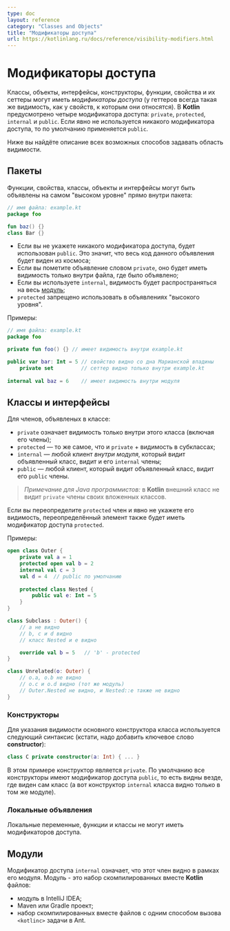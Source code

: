 ```yaml
---
type: doc
layout: reference
category: "Classes and Objects"
title: "Модификаторы доступа"
url: https://kotlinlang.ru/docs/reference/visibility-modifiers.html
---
```


<!--# Visibility Modifiers-->
# Модификаторы доступа

<!--Classes, objects, interfaces, constructors, functions, properties and their setters can have _visibility modifiers_.
(Getters always have the same visibility as the property.) 
There are four visibility modifiers in Kotlin: `private`, `protected`, `internal` and `public`.
The default visibility, used if there is no explicit modifier, is `public`.-->
Классы, объекты, интерфейсы, конструкторы, функции, свойства и их сеттеры могут иметь _модификаторы доступа_ (у геттеров всегда такая же видимость, как у свойств, к которым они относятся). В <b>Kotlin</b> предусмотрено четыре модификатора доступа: `private`, `protected`, `internal` и `public`. Если явно не используется никакого модификатора доступа, то по умолчанию применяется `public`.

<!--Below please find explanations of these for different type of declaring scopes.-->
Ниже вы найдёте описание всех возможных способов задавать область видимости.
  
<!--## Packages-->
## Пакеты
  
<!--Functions, properties and classes, objects and interfaces can be declared on the "top-level", i.e. directly inside a package:-->
Функции, свойства, классы, объекты и интерфейсы могут быть объявлены на самом "высоком уровне" прямо внутри пакета:
  
```kotlin
// имя файла: example.kt
package foo

fun baz() {}
class Bar {}
```

<!--* If you do not specify any visibility modifier, `public` is used by default, which means that your declarations will be
visible everywhere;
* If you mark a declaration `private`, it will only be visible inside the file containing the declaration;
* If you mark it `internal`, it is visible everywhere in the same [module](#modules);
* `protected` is not available for top-level declarations.-->

* Если вы не укажете никакого модификатора доступа, будет использован `public`. Это значит, что весь код данного объявления будет виден из космоса;
* Если вы пометите объявление словом `private`, оно будет иметь видимость только внутри файла, где было объявлено;
* Если вы используете `internal`, видимость будет распространяться на весь [модуль](visibility-modifiers.html#modules);
* `protected` запрещено использовать в объявлениях "высокого уровня".

<!--Examples:-->
Примеры:

```kotlin
// имя файла: example.kt
package foo

private fun foo() {} // имеет видимость внутри example.kt

public var bar: Int = 5 // свойство видно со дна Марианской впадины
    private set         // сеттер видно только внутри example.kt
    
internal val baz = 6    // имеет видимость внутри модуля
```

<!--## Classes and Interfaces-->
## Классы и интерфейсы

<!--For members declared inside a class:-->
Для членов, объявленых в классе:

<!--* `private` means visible inside this class only (including all its members);
* `protected` --- same as `private` + visible in subclasses too;
* `internal` --- any client *inside this module* who sees the declaring class sees its `internal` members;
* `public` --- any client who sees the declaring class sees its `public` members.-->

* `private` означает видимость только внутри этого класса (включая его члены);
* `protected` — то же самое, что и `private` + видимость в субклассах;
* `internal` — любой клиент *внутри модуля*, который видит объявленный класс, видит и его `internal` члены;
* `public` — любой клиент, который видит объявленный класс, видит его `public` члены.

<!--*NOTE* for Java users: outer class does not see private members of its inner classes in Kotlin.-->
> *Примечание для Java программистов:* в <b>Kotlin</b> внешний класс не видит `private` члены своих вложенных классов.

<!--If you override a `protected` member and do not specify the visibility explicitly, the overriding member will also have `protected` visibility.-->
Если вы переопределите `protected` член и явно не укажете его видимость, переопределённый элемент также будет иметь модификатор доступа `protected`.
 
<!--Examples:-->
Примеры:

```kotlin
open class Outer {
    private val a = 1
    protected open val b = 2
    internal val c = 3
    val d = 4  // public по умолчанию
    
    protected class Nested {
        public val e: Int = 5
    }
}

class Subclass : Outer() {
    // a не видно
    // b, c и d видно
    // класс Nested и e видно

    override val b = 5   // 'b' - protected
}

class Unrelated(o: Outer) {
    // o.a, o.b не видно
    // o.c и o.d видно (тот же модуль)
    // Outer.Nested не видно, и Nested::e также не видно
}
```

<a name="constructors"></a>

<!--### Constructors-->
### Конструкторы

<!--To specify a visibility of the primary constructor of a class, use the following syntax (note that you need to add an
explicit *constructor*{: .keyword } keyword):-->
Для указания видимости основного конструктора класса используется следующий синтаксис (кстати, надо добавить ключевое слово <b class="keyword">constructor</b>):

```kotlin
class C private constructor(a: Int) { ... }
```

<!--Here the constructor is private. By default, all constructors are `public`, which effectively
amounts to them being visible everywhere where the class is visible (i.e. a constructor of an `internal` class is only 
visible within the same module).-->
В этом примере конструктор является `private`. По умолчанию все конструкторы имеют модификатор доступа `public`, то есть видны везде, где виден сам класс (а вот конструктор `internal` класса видно только в том же модуле).
     
<!--### Local declarations-->
### Локальные объявления
     
<!--Local variables, functions and classes can not have visibility modifiers.-->
Локальные переменные, функции и классы не могут иметь модификаторов доступа. <!--rcd27: неожиданно...-->

<a name="modules"></a>

<!--## Modules-->
## Модули

<!--The `internal` visibility modifier means that the member is visible with the same module. More specifically,
a module is a set of Kotlin files compiled together:-->
Модификатор доступа `internal` означает, что этот член видно в рамках его модуля. Модуль - это набор скомпилированных вместе <b>Kotlin</b> файлов:
  
  * модуль в IntelliJ IDEA;
  * Maven или Gradle проект;
  * набор скомпилированных вместе файлов с одним способом вызова `<kotlinc>` задачи в Ant.
